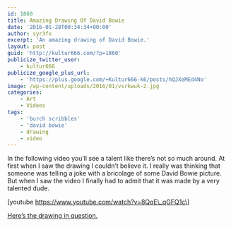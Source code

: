 ```yaml
---
id: 1860
title: Amazing Drawing Of David Bowie
date: '2016-01-28T00:34:34+00:00'
author: syr3fx
excerpt: 'An amazing drawing of David Bowie.'
layout: post
guid: 'http://kultur666.com/?p=1860'
publicize_twitter_user:
    - kultur666
publicize_google_plus_url:
    - 'https://plus.google.com/+Kultur666-k6/posts/hQJXeMEd4No'
image: /wp-content/uploads/2016/01/vsrkwuk-2.jpg
categories:
    - Art
    - Videos
tags:
    - 'burch scribbles'
    - 'david bowie'
    - drawing
    - video
---
```


In the following video you’ll see a talent like there’s not so much around. At first when I saw the drawing I couldn’t believe it. I really was thinking that someone was telling a joke with a bricolage of some David Bowie picture. But when I saw the video I finally had to admit that it was made by a very talented dude.

\[youtube https://www.youtube.com/watch?v=8QqE\_qGFQ1c\]

[Here’s the drawing in question.](http://i.imgur.com/VsRkwuk.jpg)